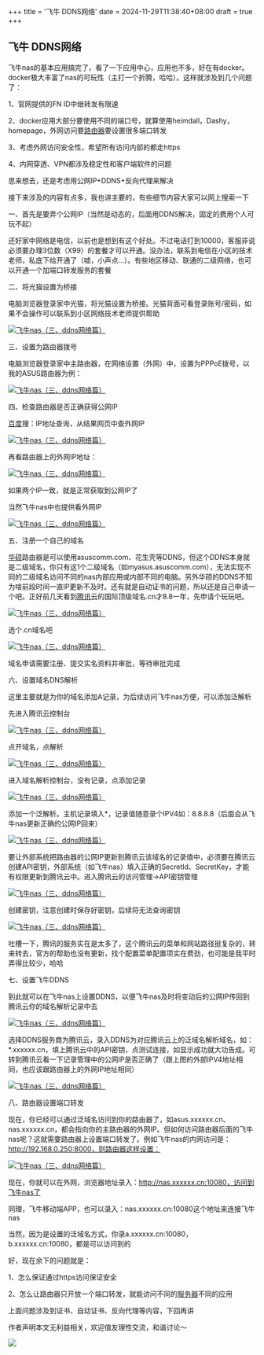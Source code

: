 +++
title = '飞牛 DDNS网络'
date = 2024-11-29T11:38:40+08:00
draft = true
+++

## 飞牛 DDNS网络

飞牛nas的基本应用搞完了，看了一下应用中心，应用也不多，好在有docker。docker极大丰富了nas的可玩性（主打一个折腾，哈哈）。这样就涉及到几个问题了：

1、官网提供的FN ID中继转发有限速

2、docker应用大部分要使用不同的端口号，就算使用heimdall，Dashy，homepage，外网访问要[路由器](https://www.smzdm.com/fenlei/luyouqi/)要设置很多端口转发

3、考虑外网访问安全性，希望所有访问内部的都走https

4、内网穿透、VPN都涉及稳定性和客户端软件的问题

思来想去，还是考虑用公网IP+DDNS+反向代理来解决

接下来涉及的内容有点多，我也讲主要的，有些细节内容大家可以网上搜索一下

一、首先是要弄个公网IP（当然是动态的，后面用DDNS解决，固定的费用个人可玩不起）

还好家中网络是电信，以前也是想到有这个好处。不过电话打到10000，客服非说必须要办理3位数（X99）的套餐才可以开通。没办法，联系到电信在小区的技术老师，私底下给开通了（嘘，小声点...）。有些地区移动、联通的二级网络，也可以开通一个加端口转发服务的套餐

二、将光猫设置为桥接

电脑浏览器登录家中光猫，将光猫设置为桥接。光猫背面可看登录账号/密码，如果不会操作可以联系到小区网络技术老师提供帮助

[![飞牛nas（三、ddns网络篇）](https://am.zdmimg.com/202410/27/671df493deba34122.png_e1080.jpg)](https://post.smzdm.com/p/axodle6d/pic_2/)

三、设置为路由器拨号

电脑浏览器登录家中主路由器，在网络设置（外网）中，设置为PPPoE拨号，以我的ASUS路由器为例：

[![飞牛nas（三、ddns网络篇）](https://am.zdmimg.com/202410/27/671df52143ed64351.png_e1080.jpg)](https://post.smzdm.com/p/axodle6d/pic_3/)

四、检查路由器是否正确获得公网IP

[百度](https://pinpai.smzdm.com/3357/)搜：IP地址查询，从结果网页中查外网IP

[![飞牛nas（三、ddns网络篇）](https://qnam.smzdm.com/202410/27/671df660f66bf9119.png_e1080.jpg)](https://post.smzdm.com/p/axodle6d/pic_4/)

再看路由器上的外网IP地址：

[![飞牛nas（三、ddns网络篇）](https://qnam.smzdm.com/202410/27/671df6dae57c06911.png_e1080.jpg)](https://post.smzdm.com/p/axodle6d/pic_5/)

如果两个IP一致，就是正常获取到公网IP了

当然飞牛nas中也提供看外网IP

[![飞牛nas（三、ddns网络篇）](https://am.zdmimg.com/202410/27/671df749d46053506.png_e1080.jpg)](https://post.smzdm.com/p/axodle6d/pic_6/)

五、注册一个自己的域名

[华硕](https://pinpai.smzdm.com/1681/)路由器是可以使用asuscomm.com、花生壳等DDNS，但这个DDNS本身就是二级域名，你只有这1个二级域名（如myasus.asuscomm.com），无法实现不同的二级域名访问不同的nas内部应用或内部不同的电脑。另外华硕的DDNS不知为啥前段时间一直IP更新不及时。还有就是自动证书的问题，所以还是自己申请一个吧。正好前几天看到[腾讯](https://pinpai.smzdm.com/19011/)云的国际顶级域名.cn才8.8一年，先申请个玩玩吧。

[![飞牛nas（三、ddns网络篇）](https://am.zdmimg.com/202410/27/671dfa65e3e5c1386.png_e1080.jpg)](https://post.smzdm.com/p/axodle6d/pic_7/)

选个.cn域名吧

[![飞牛nas（三、ddns网络篇）](https://am.zdmimg.com/202410/27/671dfa8df402c3561.png_e1080.jpg)](https://post.smzdm.com/p/axodle6d/pic_8/)

域名申请需要注册、提交实名资料并审批，等待审批完成

六、设置域名DNS解析

这里主要就是为你的域名添加A记录，为后续访问飞牛nas方便，可以添加泛解析

先进入腾讯云控制台

[![飞牛nas（三、ddns网络篇）](https://qnam.smzdm.com/202410/27/671dfc8d8dde38399.png_e1080.jpg)](https://post.smzdm.com/p/axodle6d/pic_9/)

点开域名，点解析

[![飞牛nas（三、ddns网络篇）](https://qnam.smzdm.com/202410/27/671dfd1237bf68666.png_e1080.jpg)](https://post.smzdm.com/p/axodle6d/pic_10/)

进入域名解析控制台，没有记录，点添加记录

[![飞牛nas（三、ddns网络篇）](https://am.zdmimg.com/202410/27/671dfd772245f9266.png_e1080.jpg)](https://post.smzdm.com/p/axodle6d/pic_11/)

添加一个泛解析。主机记录填入\*，记录值随意录个IPV4如：8.8.8.8（后面会从飞牛nas更新正确的公网IP回来）

[![飞牛nas（三、ddns网络篇）](https://am.zdmimg.com/202410/27/671dfe1ae25352190.png_e1080.jpg)](https://post.smzdm.com/p/axodle6d/pic_12/)

要让外部系统把路由器的公网IP更新到腾讯云该域名的记录值中，必须要在腾讯云创建API密钥，外部系统（如飞牛nas）填入正确的SecretId、SecretKey，才能有权限更新到腾讯云中。进入腾讯云的访问管理->API密钥管理

[![飞牛nas（三、ddns网络篇）](https://am.zdmimg.com/202410/27/671e00a3e621c1580.png_e1080.jpg)](https://post.smzdm.com/p/axodle6d/pic_13/)

创建密钥，注意创建时保存好密钥，后续将无法查询密钥

[![飞牛nas（三、ddns网络篇）](https://qnam.smzdm.com/202410/27/671e00f18a0f74993.png_e1080.jpg)](https://post.smzdm.com/p/axodle6d/pic_14/)

吐槽一下，腾讯的服务实在是太多了，这个腾讯云的菜单和网站路径挺复杂的，转来转去，官方的帮助也没有更新，找个配置菜单配置项实在费劲，也可能是我平时弄得比较少，哈哈

七、设置飞牛DDNS

到此就可以在飞牛nas上设置DDNS，以便飞牛nas及时将变动后的公网IP传回到腾讯云你的域名解析记录中去

[![飞牛nas（三、ddns网络篇）](https://qnam.smzdm.com/202410/27/671e02868c2e19051.png_e1080.jpg)](https://post.smzdm.com/p/axodle6d/pic_15/)

选择DDNS服务商为腾讯云，录入DDNS为对应腾讯云上的泛域名解析域名，如：\*.xxxxxx.cn，填上腾讯云中的API密钥，点测试连接，如显示成功就大功告成。可转到腾讯云看一下记录管理中的公网IP是否正确了（跟上图的外部IPV4地址相同，也应该跟路由器上的外网IP地址相同）

[![飞牛nas（三、ddns网络篇）](https://am.zdmimg.com/202410/27/671e03716ce205394.png_e1080.jpg)](https://post.smzdm.com/p/axodle6d/pic_16/)

八、路由器设置端口转发

现在，你已经可以通过泛域名访问到你的路由器了，如asus.xxxxxx.cn、nas.xxxxxx.cn，都会指向你的主路由器的外网IP。但如何访问路由器后面的飞牛nas呢？这就需要路由器上设置端口转发了。例如飞牛nas的内网访问是：http://192.168.0.250:8000，则路由器这样设置：

[![飞牛nas（三、ddns网络篇）](https://qnam.smzdm.com/202410/27/671e056d86bc15141.png_e1080.jpg)](https://post.smzdm.com/p/axodle6d/pic_17/)

现在，你就可以在外网，浏览器地址录入：http://nas.xxxxxx.cn:10080，访问到飞牛nas了

同理，飞牛移动端APP，也可以录入：nas.xxxxxx.cn:10080这个地址来连接飞牛nas

当然，因为是设置的泛域名方式，你录a.xxxxxx.cn:10080，b.xxxxxx.cn:10080，都是可以访问到的

好，现在余下的问题就是：

1、怎么保证通过https访问保证安全

2、怎么让路由器只开放一个端口转发，就能访问不同的[服务器](https://www.smzdm.com/fenlei/fuwuqi/)不同的应用

上面问题涉及到证书、自动证书、反向代理等内容，下回再讲

作者声明本文无利益相关，欢迎值友理性交流，和谐讨论～

![](https://res.smzdm.com/pc/pc_shequ/dist/img/the-end.png)
